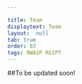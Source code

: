 ```yaml
---

title: Team
displaytext: Team
layout:  null
tab: true
order: 03
tags: OWASP RGIPT
---
```


##To be updated soon!

